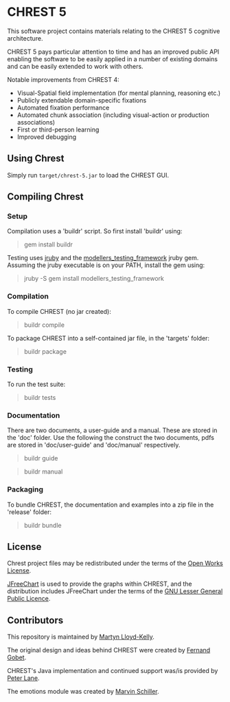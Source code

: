 # CHREST 5 #

This software project contains materials relating to the CHREST 5 cognitive 
architecture.  

CHREST 5 pays particular attention to time and has an improved public API enabling the software to be easily applied in a number of existing domains and can be easily extended to work with others.

Notable improvements from CHREST 4:

* Visual-Spatial field implementation (for mental planning, reasoning etc.)
* Publicly extendable domain-specific fixations 
* Automated fixation performance
* Automated chunk association (including visual-action or production associations)
* First or third-person learning
* Improved debugging

## Using Chrest ##

Simply run `target/chrest-5.jar` to load the CHREST GUI.

## Compiling Chrest ##

### Setup ###

Compilation uses a 'buildr' script.  So first install 'buildr' using:

  > gem install buildr

Testing uses [jruby](http://jruby.org) and the
[modellers_testing_framework](https://rubygems.org/gems/modellers_testing_framework) jruby gem.
Assuming the jruby executable is on your PATH, install the gem using:

  > jruby -S gem install modellers_testing_framework

### Compilation ###

To compile CHREST (no jar created):

  > buildr compile

To package CHREST into a self-contained jar file, in the 'targets' folder:

  > buildr package

### Testing ###

To run the test suite:

  > buildr tests

### Documentation ###

There are two documents, a user-guide and a manual.  These are stored in the
'doc' folder.  Use the following the construct the two documents, pdfs are
stored in 'doc/user-guide' and 'doc/manual' respectively.

  > buildr guide

  > buildr manual

### Packaging ###

To bundle CHREST, the documentation and examples into a zip file in the 'release' 
folder:

  > buildr bundle

## License ##

Chrest project files may be redistributed under the terms of the [Open Works
License](http://owl.apotheon.org/).

[JFreeChart](http://www.jfree.org/jfreechart/) is used to provide the graphs
within CHREST, and the distribution includes JFreeChart under the terms of the
[GNU Lesser General Public Licence](http://www.gnu.org/licenses/lgpl.html). 

## Contributors ##

This repository is maintained by [Martyn Lloyd-Kelly](http://https://liverpool.ac.uk/psychology-health-and-society/staff/martyn-brendan-lloyd-kelly/).

The original design and ideas behind CHREST were created by [Fernand Gobet](https://www.liverpool.ac.uk/psychology-health-and-society/staff/fernand-gobet/).

CHREST's Java implementation and continued support was/is provided by [Peter Lane](http://peterlane.info/).

The emotions module was created by [Marvin Schiller](http://www.marvin-schiller.de/).

